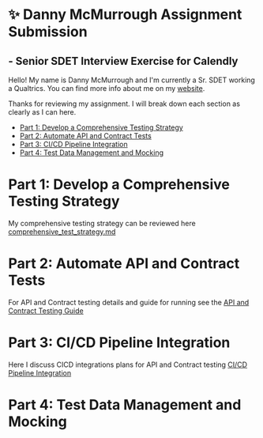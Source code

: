 # ✨  Danny McMurrough Assignment Submission 
## - Senior SDET Interview Exercise for Calendly

Hello!  My name is Danny McMurrough and I'm currently a Sr. SDET working a Qualtrics.  You can find more info about me on my [website](https://www.danthedev.info/). 

Thanks for reviewing my assignment.  I will break down each section as clearly as I can here.  
- [Part 1: Develop a Comprehensive Testing Strategy](#part-1--develop-a-comprehensive-testing-strategy)
- [Part 2: Automate API and Contract Tests](#part-2--automate-api-and-contract-tests)
- [Part 3: CI/CD Pipeline Integration](#part-3--ci-cd-pipeline-integration)
- [Part 4: Test Data Management and Mocking](#part-4--test-data-management-and-mocking)

# Part 1: Develop a Comprehensive Testing Strategy
My comprehensive testing strategy can be reviewed here [comprehensive_test_strategy.md](comprehensive_test_strategy.md)

# Part 2: Automate API and Contract Tests
For API and Contract testing details and guide for running see the [API and Contract Testing Guide](API_and_Contract_Testing_Guide.md) 

# Part 3: CI/CD Pipeline Integration
Here I discuss CICD integrations plans for API and Contract testing [CI/CD Pipeline Integration](CICD_Pipeline_Integration.md) 

# Part 4: Test Data Management and Mocking





